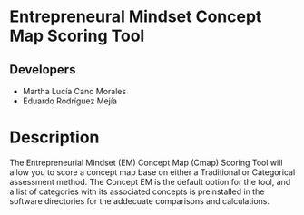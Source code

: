 # Entrepreneural Mindset Concept Map Scoring Tool
## Developers
- Martha Lucía Cano Morales
- Eduardo Rodríguez Mejía
# Description
The Entrepreneurial Mindset (EM) Concept Map (Cmap) Scoring Tool will allow you to score a concept map base on either a Traditional or Categorical assessment method. The Concept EM is the default option for the tool, and a list of categories with its associated concepts is preinstalled in the software directories for the addecuate comparisons and calculations.
